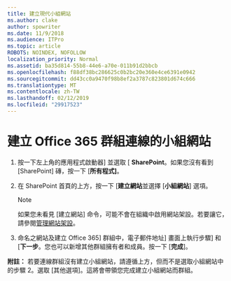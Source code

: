 ```yaml
---
title: 建立現代小組網站
ms.author: clake
author: spowriter
ms.date: 11/9/2018
ms.audience: ITPro
ms.topic: article
ROBOTS: NOINDEX, NOFOLLOW
localization_priority: Normal
ms.assetid: ba35d814-55b8-44e6-a70e-011b91d2bbcb
ms.openlocfilehash: f88df38bc286625c0b2bc20e360e4ce6391e0942
ms.sourcegitcommit: dd43cc0a9470f98b8ef2a3787c823801d674c666
ms.translationtype: MT
ms.contentlocale: zh-TW
ms.lasthandoff: 02/12/2019
ms.locfileid: "29917523"
---
```

# <a name="create-an-office-365-group-connected-team-site"></a>建立 Office 365 群組連線的小組網站

1. 按一下左上角的應用程式啟動器] 並選取 [ **SharePoint**。如果您沒有看到 [SharePoint] 磚，按一下 [**所有程式]**。
    
2. 在 SharePoint 首頁的上方，按一下 [**建立網站**並選擇 [**小組網站**] 選項。 
    
    > [!NOTE]
    > 如果您未看見 [建立網站] 命令，可能不會在組織中啟用網站架設。若要讓它，請參閱[管理網站架設](https://go.microsoft.com/fwlink/?linkid=2009644)。 
  
3. 命名之網站及建立 Office 365] 群組中，電子郵件地址] 畫面上執行步驟] 和 [**下一步**。您也可以新增其他群組擁有者和成員。按一下 [**完成**]。
  
 **附註：** 若要連線群組沒有建立小組網站，請遵循上方，但而不是選取小組網站中的步驟 2。選取 [其他選項]。這將會帶領您完成建立小組網站而群組。 
    

